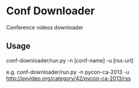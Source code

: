 # Conf Downloader

Conference videos downloader

## Usage

conf-downloader/run.py -n [conf-name] -u [rss-url]

e.g. 
conf-downloader/run.py -n pycon-ca-2013 -u http://pyvideo.org/category/42/pycon-ca-2013/rss
